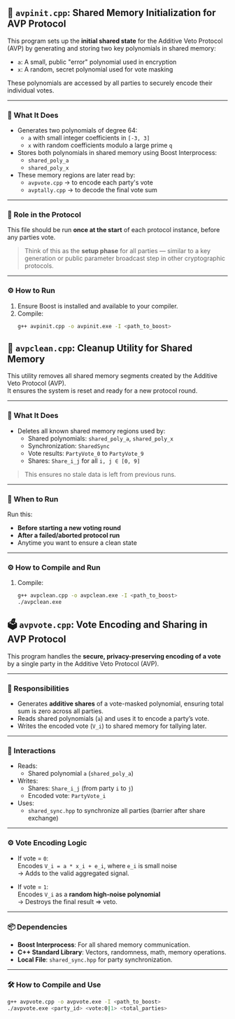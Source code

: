 ## 🔧 `avpinit.cpp`: Shared Memory Initialization for AVP Protocol

This program sets up the **initial shared state** for the Additive Veto Protocol (AVP) by generating and storing two key polynomials in shared memory:
- `a`: A small, public "error" polynomial used in encryption
- `x`: A random, secret polynomial used for vote masking

These polynomials are accessed by all parties to securely encode their individual votes.

---

### 🚀 What It Does

- Generates two polynomials of degree 64:
  - `a` with small integer coefficients in `[-3, 3]`
  - `x` with random coefficients modulo a large prime `q`
- Stores both polynomials in shared memory using Boost Interprocess:
  - `shared_poly_a`
  - `shared_poly_x`
- These memory regions are later read by:
  - `avpvote.cpp` → to encode each party's vote
  - `avptally.cpp` → to decode the final vote sum

---

### 🔗 Role in the Protocol

This file should be run **once at the start** of each protocol instance, before any parties vote.

> Think of this as the **setup phase** for all parties — similar to a key generation or public parameter broadcast step in other cryptographic protocols.

---

### ⚙️ How to Run

1. Ensure Boost is installed and available to your compiler.
2. Compile:
   ```bash
   g++ avpinit.cpp -o avpinit.exe -I <path_to_boost>

## 🧹 `avpclean.cpp`: Cleanup Utility for Shared Memory

This utility removes all shared memory segments created by the Additive Veto Protocol (AVP).  
It ensures the system is reset and ready for a new protocol round.

---

### 🔧 What It Does

- Deletes all known shared memory regions used by:
  - Shared polynomials: `shared_poly_a`, `shared_poly_x`
  - Synchronization: `SharedSync`
  - Vote results: `PartyVote_0` to `PartyVote_9`
  - Shares: `Share_i_j` for all `i, j ∈ [0, 9]`

> This ensures no stale data is left from previous runs.

---

### 🧪 When to Run

Run this:
- **Before starting a new voting round**
- **After a failed/aborted protocol run**
- Anytime you want to ensure a clean state

---

### ⚙️ How to Compile and Run
1. Compile:
     ```bash
     g++ avpclean.cpp -o avpclean.exe -I <path_to_boost>
     ./avpclean.exe

## 🗳 `avpvote.cpp`: Vote Encoding and Sharing in AVP Protocol

This program handles the **secure, privacy-preserving encoding of a vote** by a single party in the Additive Veto Protocol (AVP).

---

### 🔧 Responsibilities

- Generates **additive shares** of a vote-masked polynomial, ensuring total sum is zero across all parties.
- Reads shared polynomials (`a`) and uses it to encode a party’s vote.
- Writes the encoded vote (`V_i`) to shared memory for tallying later.

---

### 🔗 Interactions

- Reads:
  - Shared polynomial `a` (`shared_poly_a`)
- Writes:
  - Shares: `Share_i_j` (from party `i` to `j`)
  - Encoded vote: `PartyVote_i`
- Uses:
  - `shared_sync.hpp` to synchronize all parties (barrier after share exchange)

---

### ⚙️ Vote Encoding Logic

- If vote = `0`:  
  Encodes `V_i = a * x_i + e_i`, where `e_i` is small noise  
  → Adds to the valid aggregated signal.

- If vote = `1`:  
  Encodes `V_i` as a **random high-noise polynomial**  
  → Destroys the final result ⇒ veto.

---

### 📦 Dependencies

- **Boost Interprocess**: For all shared memory communication.
- **C++ Standard Library**: Vectors, randomness, math, memory operations.
- **Local File**: `shared_sync.hpp` for party synchronization.

---

### 🛠 How to Compile and Use

```bash
g++ avpvote.cpp -o avpvote.exe -I <path_to_boost>
./avpvote.exe <party_id> <vote:0|1> <total_parties>
